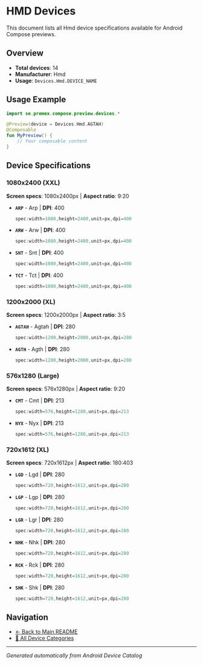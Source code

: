 # HMD Devices

This document lists all Hmd device specifications available for Android Compose previews.

## Overview

- **Total devices**: 14
- **Manufacturer**: Hmd
- **Usage**: `Devices.Hmd.DEVICE_NAME`

## Usage Example

```kotlin
import se.premex.compose.preview.devices.*

@Preview(device = Devices.Hmd.AGTAH)
@Composable
fun MyPreview() {
    // Your composable content
}
```

## Device Specifications

### 1080x2400 (XXL)

**Screen specs**: 1080x2400px | **Aspect ratio**: 9:20

- **`ARP`** - Arp | **DPI**: 400
  ```kotlin
  spec:width=1080,height=2400,unit=px,dpi=400
  ```

- **`ARW`** - Arw | **DPI**: 400
  ```kotlin
  spec:width=1080,height=2400,unit=px,dpi=400
  ```

- **`SNT`** - Snt | **DPI**: 400
  ```kotlin
  spec:width=1080,height=2400,unit=px,dpi=400
  ```

- **`TCT`** - Tct | **DPI**: 400
  ```kotlin
  spec:width=1080,height=2400,unit=px,dpi=400
  ```

### 1200x2000 (XL)

**Screen specs**: 1200x2000px | **Aspect ratio**: 3:5

- **`AGTAH`** - Agtah | **DPI**: 280
  ```kotlin
  spec:width=1200,height=2000,unit=px,dpi=280
  ```

- **`AGTH`** - Agth | **DPI**: 280
  ```kotlin
  spec:width=1200,height=2000,unit=px,dpi=280
  ```

### 576x1280 (Large)

**Screen specs**: 576x1280px | **Aspect ratio**: 9:20

- **`CMT`** - Cmt | **DPI**: 213
  ```kotlin
  spec:width=576,height=1280,unit=px,dpi=213
  ```

- **`NYX`** - Nyx | **DPI**: 213
  ```kotlin
  spec:width=576,height=1280,unit=px,dpi=213
  ```

### 720x1612 (XL)

**Screen specs**: 720x1612px | **Aspect ratio**: 180:403

- **`LGD`** - Lgd | **DPI**: 280
  ```kotlin
  spec:width=720,height=1612,unit=px,dpi=280
  ```

- **`LGP`** - Lgp | **DPI**: 280
  ```kotlin
  spec:width=720,height=1612,unit=px,dpi=280
  ```

- **`LGR`** - Lgr | **DPI**: 280
  ```kotlin
  spec:width=720,height=1612,unit=px,dpi=280
  ```

- **`NHK`** - Nhk | **DPI**: 280
  ```kotlin
  spec:width=720,height=1612,unit=px,dpi=280
  ```

- **`RCK`** - Rck | **DPI**: 280
  ```kotlin
  spec:width=720,height=1612,unit=px,dpi=280
  ```

- **`SHK`** - Shk | **DPI**: 280
  ```kotlin
  spec:width=720,height=1612,unit=px,dpi=280
  ```

## Navigation

- [← Back to Main README](../../README.md)
- [📱 All Device Categories](../README.md)

---
*Generated automatically from Android Device Catalog*
